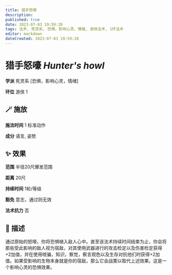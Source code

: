 ```yaml
---
title: 猎手怒嚎
description: 
published: true
date: 2023-07-03 19:59:28
tags: 法术, 死灵系, 恐惧，影响心灵，情绪, 游侠法术, 1环法术
editor: markdown
dateCreated: 2023-07-03 19:59:28
---
```


# **猎手怒嚎** *Hunter's howl*

**学派** 死灵系 \[恐惧，影响心灵，情绪\] 

**环位** 游侠 1

## 🪄 施放

**施法时间** 1 标准动作

**成分** 语言, 姿势

## ✨ 效果  

**范围** 半径20尺爆发范围

**距离** 20尺  

**持续时间** 1轮/等级 

**豁免** 意志，通过则无效

**法术抗力** 否

## 📖 描述

通过原始的怒嚎，你将恐惧植入敌人心中。直至该法术持续时间结束为止，你会将那些受此影响的敌人视为宿敌，对其使用武器进行的攻击检定以及伤害检定获得+2加值，并在使用唬骗，知识，察觉，察言观色以及生存对抗他们时获得+2加值。如果受影响的生物本身就是你的宿敌，那么它会战栗以取代上述效果。这是一个影响心灵的恐惧效果。
    
